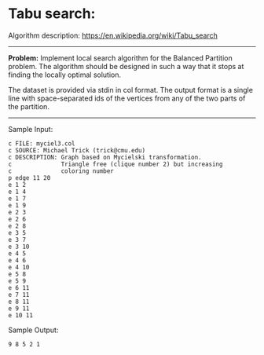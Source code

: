 # Tabu search:

Algorithm description: https://en.wikipedia.org/wiki/Tabu_search

---

**Problem:** Implement local search algorithm for the Balanced Partition problem. The algorithm should be designed in such a way that it stops at finding the locally optimal solution.

The dataset is provided via stdin in col format. The output format is a single line with space-separated ids of the vertices from any of the two parts of the partition.


---


Sample Input:
```
c FILE: myciel3.col
c SOURCE: Michael Trick (trick@cmu.edu)
c DESCRIPTION: Graph based on Mycielski transformation. 
c              Triangle free (clique number 2) but increasing
c              coloring number
p edge 11 20
e 1 2
e 1 4
e 1 7
e 1 9
e 2 3
e 2 6
e 2 8
e 3 5
e 3 7
e 3 10
e 4 5
e 4 6
e 4 10
e 5 8
e 5 9
e 6 11
e 7 11
e 8 11
e 9 11
e 10 11
```
Sample Output:
```
9 8 5 2 1
```

